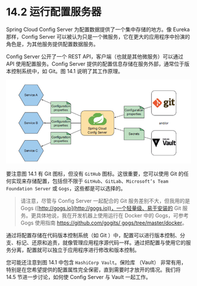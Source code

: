 # 14.2 运行配置服务器

Spring Cloud Config Server 为配置数据提供了一个集中存储的地方。像 Eureka 那样，Config Server 可以被认为只是一个微服务，它在更大的应用程序中扮演的角色是，为其他服务提供配置数据服务。

Config Server 公开了一个 REST API，客户端（也就是其他微服务）可以通过 API 使用配置服务。Config Server 提供的配置信息存储在服务外部，通常位于版本控制系统中，如 Git。图 14.1 说明了其工作原理。

![&#x56FE;14.1 Spring Cloud Config Server &#x652F;&#x6301;&#x4F7F;&#x7528; Git &#x7684; Repository &#x6216; Vault &#x52A0;&#x5BC6;&#x5B58;&#x50A8;&#x5230;&#x5176;&#x4ED6;&#x670D;&#x52A1;&#x4E2D;&#x3002;](../../.gitbook/assets/14.1.png)

要注意图 14.1 有 Git 图标，但没有 `GitHub` 图标。这很重要，您可以使用 Git 的任何实现来存储配置，包括但不限于 `GitHub`、`GitLab`、`Microsoft’s Team Foundation Server` 或 `Gogs`，这些都是可以选择的。

> 请注意，尽管与 Config Server 一起配合的 Git 服务差别不大，但我用的是 Gogs ([http://gogs.io](http://gogs.io))，一个轻量级、易于安装的 Git 服务。更具体地说，我在开发机器上使用运行在 Docker 中的 Gogs，可参考 Gogs 使用指南 [https://github.com/gogits/
gogs/tree/master/docker](https://github.com/gogits/gogs/tree/master/docker)。

通过将配置存储在代码版本控制系统（如 Git ）中，配置可以进行版本控制、分支、标记、还原和追责，就像管理应用程序源代码一样。通过把配置与使用它的服务分离，配置就可以独立于应用程序进行修改和版本控制。

您可能还注意到图 14.1 中包含 `HashiCorp Vault`。保险库 （Vault） 非常有用，特别是在您希望提供的配置属性完全保密，直到需要时才放开的情况。我们将 14.5 节进一步讨论，如何使 Config Server 与 Vault 一起工作。






